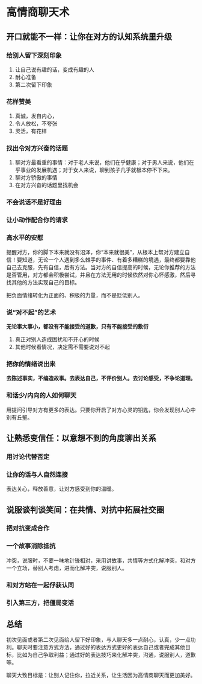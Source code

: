 # 高情商聊天术

## 开口就能不一样：让你在对方的认知系统里升级

### 给别人留下深刻印象

1. 让自己说有趣的话，变成有趣的人
2. 耐心准备
3. 第二次留下印象

### 花样赞美

1. 真诚，发自内心，
2. 令人放松，不夸张
3. 灵活，有花样

### 找出令对方兴奋的话题

1. 聊对方最看重的事情：对于老人来说，他们在乎健康；对于男人来说，他们在乎事业的发展机遇；对于女人来说，聊到孩子几乎就根本停不下来。
2. 聊对方骄傲的事情
3. 在对方兴奋的话题里找机会

### 不会说话不是好理由

### 让小动作配合你的请求

### 高水平的安慰

提醒对方，你的脚下本来就没有沼泽，你“本来就很美”，从根本上帮对方建立自信！要知道，无论一个人遇到多么棘手的事件、有着多糟糕的境遇，最终都要靠他自己去克服，先有自信，后有方法。当对方的自信提高的时候，无论你推荐的方法是否管用，对方都会积极尝试，并且在方法无用的时候依然对你心怀感激，然后寻找其他的方法实现自己的目标。

把负面情绪转化为正面的、积极的力量，而不是贬低别人。	

### 说“对不起”的艺术

**无论事大事小，都没有不能接受的道歉，只有不能接受的敷衍**

1. 真正对别人造成困扰和不开心的时候
2. 其他时候看情况，决定需不需要说对不起

### 把你的情绪说出来

**去陈述事实，不编造故事。去表达自己，不评价别人。去讨论感受，不争论道理。**

### 和话少/内向的人如何聊天

用提问引导对方有更多的表达。只要你开启了对方心灵的钥匙，你会发现别人心中别有丘壑。



## 让熟悉变信任：以意想不到的角度聊出关系

### 用讨论代替否定

### 让你的话与人自然连接

表达关心，释放善意，让对方感受到你的温暖。

## 说服谈判谈笑间：在共情、对抗中拓展社交圈

### 把对抗变成合作

### 一个故事消除抵抗

冲突，说服时，不要一味地针锋相对，采用讲故事，共情等方式化解冲突，和对方一个立场，替别人考虑，进而化解冲突，说服别人。

### 和对方站在一起俘获认同

### 引入第三方，把僵局变活



## 总结

初次见面或者第二次见面给人留下好印象，与人聊天多一点耐心，认真，少一点功利。聊天时要注意方式方法，通过好的表达方式更好的表达自己或者完成其他目标，比如为自己争取利益；通过好的表达技巧来化解冲突，沟通，说服别人，道歉等。

聊天大致目标是：让别人记住你，拉近关系，让生活因为高情商聊天而更加美好。

